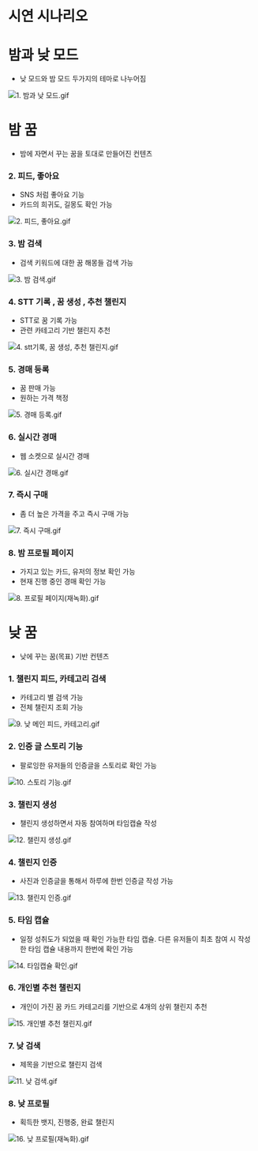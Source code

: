 # 시연 시나리오

# 밤과 낮 모드

- 낮 모드와 밤 모드 두가지의 테마로 나누어짐

![1. 밤과 낮 모드.gif](etc/gif/1.밤과낮모드.gif)

# 밤 꿈

- 밤에 자면서 꾸는 꿈을 토대로 만들어진 컨텐츠

### 2. 피드, 좋아요

- SNS 처럼 좋아요 기능
- 카드의 희귀도, 길몽도 확인 가능

![2. 피드, 좋아요.gif](etc/gif/2.피드,좋아요.gif)


### 3. 밤 검색

- 검색 키워드에 대한 꿈 해몽들 검색 가능

![3. 밤 검색.gif](etc/gif/3.밤검색.gif)

### 4. STT 기록 , 꿈 생성 , 추천 챌린지

- STT로 꿈 기록 가능
- 관련 카테고리 기반 챌린지 추천

![4. stt기록, 꿈 생성, 추천 챌린지.gif](etc/gif/4.stt기록,꿈생성,추천챌린지.gif)

### 5. 경매 등록

- 꿈 판매 가능
- 원하는 가격 책정

![5. 경매 등록.gif](etc/gif/5.경매등록.gif)

### 6. 실시간 경매

- 웹 소켓으로 실시간 경매

![6. 실시간 경매.gif](etc/gif/6.실시간경매.gif)

### 7. 즉시 구매

- 좀 더 높은 가격을 주고 즉시 구매 가능

![7. 즉시 구매.gif](etc/gif/7.즉시구매.gif)

### 8. 밤 프로필 페이지

- 가지고 있는 카드, 유저의 정보 확인 가능
- 현재 진행 중인 경매 확인 가능

![8. 프로필 페이지(재녹화).gif](etc/gif/8.밤프로필페이지.gif)

# 낮 꿈

- 낮에 꾸는 꿈(목표) 기반 컨텐츠

### 1. 챌린지 피드, 카테고리 검색

- 카테고리 별 검색 가능
- 전체 챌린지 조회 가능

![9. 낮 메인 피드, 카테고리.gif](etc/gif/9.낮메인피드카테고리.gif)

### 2. 인증 글 스토리 기능

- 팔로잉한 유저들의 인증글을 스토리로 확인 가능

![10. 스토리 기능.gif](10.스토리기능.gif)

### 3. 챌린지 생성

- 챌린지 생성하면서 자동 참여하며 타임캡슐 작성

![12. 챌린지 생성.gif](12.챌린지생성.gif)

### 4. 챌린지 인증

- 사진과 인증글을 통해서 하루에 한번 인증글 작성 가능

![13. 챌린지 인증.gif](13.챌린지인증.gif)

### 5. 타임 캡슐

- 일정 성취도가 되었을 때 확인 가능한 타임 캡슐.  다른 유저들이 최초 참여 시 작성한 타임 캡슐 내용까지 한번에 확인 가능

![14. 타임캡슐 확인.gif](14.타임캡슐확인.gif)

### 6. 개인별 추천 챌린지

- 개인이 가진 꿈 카드 카테고리를 기반으로 4개의 상위 챌린지 추천

![15. 개인별 추천 챌린지.gif](15.개인별추천챌린지.gif)

### 7. 낮 검색

- 제목을 기반으로 챌린지 검색

![11. 낮 검색.gif](11.낮검색.gif)

### 8. 낮 프로필

- 획득한 뱃지, 진행중, 완료 챌린지

![16. 낮 프로필(재녹화).gif](16.낮프로필.gif)